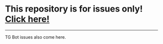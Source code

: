# This repository is for issues only! [Click here!](https://github.com/solchanorg/solchan-backend-issues/issues)

---

TG Bot issues also come here.
